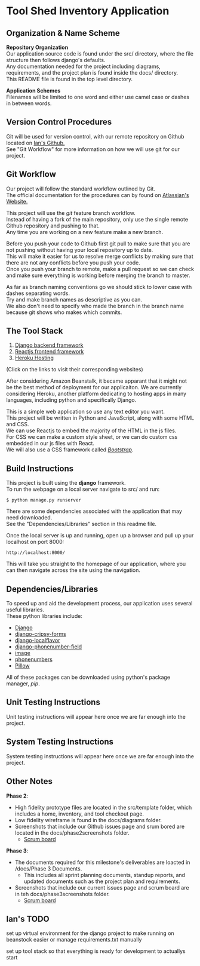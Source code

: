# Tool Shed Inventory Application

## Organization & Name Scheme

**Repository Organization**\
Our application source code is found under the src/ directory, where the file structure then follows django's defaults.\
Any documentation needed for the project including diagrams, requirements, and the project plan is found inside the docs/ directory.\
This README file is found in the top level directory.

**Application Schemes**\
Filenames will be limited to one word and either use camel case or dashes in between words.

## Version Control Procedures

Git will be used for version control, with our remote repository on Github located on [Ian's Github.](https://github.com/IanMacfarlane/cs3450-toolshed)\
See "Git Workflow" for more information on how we will use git for our project.

## Git Workflow

Our project will follow the standard workflow outlined by Git.\
The official documentation for the procedures can by found on [Atlassian's Website.](https://www.atlassian.com/git/tutorials/comparing-workflows/feature-branch-workflow)

This project will use the _git_ feature branch workflow.\
Instead of having a fork of the main repository, only use the single remote Github repository and pushing to that.\
Any time you are working on a new feature make a new branch.

Before you push your code to Github first git pull to make sure that you are not pushing without having your local repository up to date.\
This will make it easier for us to resolve merge conflicts by making sure that there are not any conflicts before you push your code.\
Once you push your branch to remote, make a pull request so we can check and make sure everything is working before merging the branch to master.

As far as branch naming conventions go we should stick to lower case with dashes separating words.\
Try and make branch names as descriptive as you can.\
We also don't need to specify who made the branch in the branch name because git shows who makes which commits.

## The Tool Stack

1. [Django backend framework](https://docs.djangoproject.com/en/3.0/)
2. [Reactjs frontend framework](https://reactjs.org/docs/getting-started.html)
4. [Heroku Hosting](https://devcenter.heroku.com/categories/working-with-django)

(Click on the links to visit their corresponding websites)

After considering Amazon Beanstalk, it became apparant that it might not be the best method of deployment for our applicaiton.
We are currently considering Heroku, another platform dedicating to hosting apps in many languages, including python and specifically Django.


This is a simple web application so use any text editor you want.\
This project will be written in Python and JavaScript, along with some HTML and CSS.\
We can use Reactjs to embed the majority of the HTML in the js files.\
For CSS we can make a custom style sheet, or we can do custom css embedded in our js files with React.\
We will also use a CSS framework called [_Bootstrap_](https://react-bootstrap.github.io/getting-started/introduction).

## Build Instructions

This project is built using the **django** framework.\
To run the webpage on a local server navigate to src/ and run:

```$ python manage.py runserver```

There are some dependencies associated with the application that may need downloaded.\
See the "Dependencies/Libraries" section in this readme file.

Once the local server is up and running, open up a browser and pull up your localhost on port 8000:

```http://localhost:8000/```

This will take you straight to the homepage of our application, where you can then navigate across the site using the navigation.


## Dependencies/Libraries
To speed up and aid the development process, our application uses several useful libraries.\
These python libraries include:

* [Django](https://www.djangoproject.com/)
* [django-cripsy-forms](https://github.com/django-crispy-forms/django-crispy-forms)
* [django-localflavor](https://github.com/django/django-localflavor)
* [django-phonenumber-field](https://github.com/stefanfoulis/django-phonenumber-field)
* [image](https://pypi.org/project/image/)
* [phonenumbers](https://pypi.org/project/phonenumbers/)
* [Pillow](https://pypi.org/project/Pillow/)
 
All of these packages can be downloaded using python's package manager, _pip_.

## Unit Testing Instructions

Unit testing instructions will appear here once we are far enough into the project.

## System Testing Instructions

System testing instructions will appear here once we are far enough into the project.

## Other Notes
**Phase 2**:

* High fidelity prototype files are located in the src/template folder, which includes a home, inventory, and tool checkout page.
* Low fidelity wireframe is found in the docs/diagrams folder.
* Screenshots that include our Github issues page and srum bored are located in the docs/phase2screenshots folder.
    - [Scrum board](https://docs.google.com/spreadsheets/d/115-6lCkCsZA2XjLZDjx7ftg_P1KPQyFkSXc2TrXL4D8/edit?usp=sharing)


**Phase 3**:

* The documents required for this milestone's deliverables are loacted in /docs/Phase 3 Documents.
	- This includes all sprint planning documents, standup reports, and updated documents such as the project plan and requirements.
* Screenshots that include our current issues page and scrum board are in teh docs/phase3screenshots folder.
    - [Scrum board](https://docs.google.com/spreadsheets/d/115-6lCkCsZA2XjLZDjx7ftg_P1KPQyFkSXc2TrXL4D8/edit?usp=sharing)


## Ian's TODO
set up virtual environment for the django project to make running on beanstock easier
or manage requirements.txt manually

set up tool stack so that everything is ready for development to actuallys start






